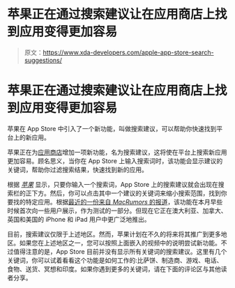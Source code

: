 # 苹果正在通过搜索建议让在应用商店上找到应用变得更加容易

> 原文：<https://www.xda-developers.com/apple-app-store-search-suggestions/>

# 苹果正在通过搜索建议让在应用商店上找到应用变得更加容易

苹果在 App Store 中引入了一个新功能，叫做搜索建议，可以帮助你快速找到平台上的新应用。

苹果正在为[应用商店](https://www.xda-developers.com/tag/apple-app-store/)增加一项新功能，名为搜索建议，这将使在平台上搜索新应用更加容易。顾名思义，当你在 App Store 上输入搜索词时，该功能会显示建议的关键词，帮助你过滤搜索结果，快速找到新的应用。

根据 [*苹果*](https://developer.apple.com/news/?id=0jowcbgj) 显示，只要你输入一个搜索词，App Store 上的搜索建议就会出现在搜索栏的正下方。然后，你可以点击其中一个建议的关键词来缩小搜索范围，找到你要找的特定应用。根据[最近的一份来自 *MacRumors* 的报道](https://www.macrumors.com/2021/04/08/app-store-search-tags/)，该功能在本月早些时候首次向一些用户展示，作为测试的一部分。但现在它正在澳大利亚、加拿大、英国和美国的 iPhone 和 iPad 用户中更广泛地推出。

目前，搜索建议仅限于上述地区。然而，苹果计划在不久的将来将其推广到更多地区。如果您在上述地区之一，您可以按照上面嵌入的视频中的说明尝试新功能。不过值得注意的是，App Store 目前并没有显示所有关键词的搜索建议。这里有几个关键词，你可以试着看看这个功能是如何工作的:比萨饼、制造商、游戏、电话、食物、送货、冥想和印度。如果你遇到更多的关键词，请在下面的评论区与其他读者分享。